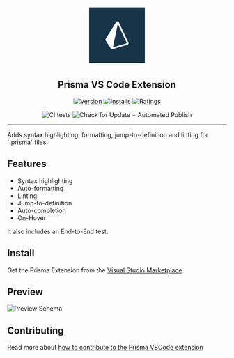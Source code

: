 <h1 align="center"><img src="./logo_white.png" alt="Logo" height="128" /></h1>
<h2 align="center">Prisma VS Code Extension</h2>
<div align="center">

[![Version](https://vsmarketplacebadge.apphb.com/version/prisma.Prisma.svg)](https://marketplace.visualstudio.com/items?itemName=Prisma.prisma)
[![Installs](https://vsmarketplacebadge.apphb.com/installs/prisma.Prisma.svg)](https://marketplace.visualstudio.com/items?itemName=Prisma.prisma)
[![Ratings](https://vsmarketplacebadge.apphb.com/rating/prisma.Prisma.svg)](https://marketplace.visualstudio.com/items?itemName=Prisma.prisma)

![CI tests](https://img.shields.io/github/workflow/status/prisma/vscode/CI%20tests/master.svg?label=CI%20tests&logo=github)
![Check for Update + Automated Publish](https://img.shields.io/github/workflow/status/prisma/vscode/Check%20for%20Update%20%2B%20Automated%20Publish/master.svg?label=Check%20for%20Update%20%2B%20Automated%20Publish&logo=github)

</div>
<hr>
Adds syntax highlighting, formatting, jump-to-definition and linting for `.prisma` files.

## Features

- Syntax highlighting
- Auto-formatting
- Linting
- Jump-to-definition
- Auto-completion
- On-Hover

It also includes an End-to-End test.

## Install

Get the Prisma Extension from the [Visual Studio Marketplace](https://marketplace.visualstudio.com/items?itemName=Prisma.prisma).

## Preview

![Preview Schema](https://i.imgur.com/W80iRwE.png)

## Contributing

Read more about [how to contribute to the Prisma VSCode extension](CONTRIBUTING.md)
